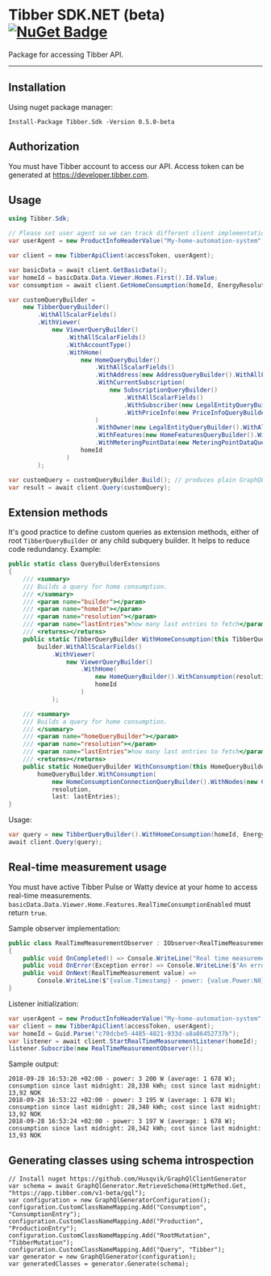 Tibber SDK.NET (beta) [![NuGet Badge](https://buildstats.info/nuget/Tibber.Sdk?includePreReleases=true)](https://www.nuget.org/packages/Tibber.Sdk)
=======================

Package for accessing Tibber API.

----------
Installation
-------------
Using nuget package manager:
```
Install-Package Tibber.Sdk -Version 0.5.0-beta
```

Authorization
-------------
You must have Tibber account to access our API. Access token can be generated at https://developer.tibber.com.

Usage
-------------
```csharp
using Tibber.Sdk;
```

```csharp
// Please set user agent so we can track different client implementations
var userAgent = new ProductInfoHeaderValue("My-home-automation-system", "1.2"); 

var client = new TibberApiClient(accessToken, userAgent);

var basicData = await client.GetBasicData();
var homeId = basicData.Data.Viewer.Homes.First().Id.Value;
var consumption = await client.GetHomeConsumption(homeId, EnergyResolution.Monthly);

var customQueryBuilder =
    new TibberQueryBuilder()
        .WithAllScalarFields()
        .WithViewer(
            new ViewerQueryBuilder()
                .WithAllScalarFields()
                .WithAccountType()
                .WithHome(
                    new HomeQueryBuilder()
                        .WithAllScalarFields()
                        .WithAddress(new AddressQueryBuilder().WithAllFields())
                        .WithCurrentSubscription(
                            new SubscriptionQueryBuilder()
                                .WithAllScalarFields()
                                .WithSubscriber(new LegalEntityQueryBuilder().WithAllFields())
                                .WithPriceInfo(new PriceInfoQueryBuilder().WithCurrent(new PriceQueryBuilder().WithAllFields()))
                        )
                        .WithOwner(new LegalEntityQueryBuilder().WithAllFields())
                        .WithFeatures(new HomeFeaturesQueryBuilder().WithAllFields())
                        .WithMeteringPointData(new MeteringPointDataQueryBuilder().WithAllFields()),
                    homeId
                )
        );

var customQuery = customQueryBuilder.Build(); // produces plain GraphQL query text
var result = await client.Query(customQuery);
```

Extension methods
-------------
It's good practice to define custom queries as extension methods, either of root `TibberQueryBuilder` or any child subquery builder. It helps to reduce code redundancy.
Example:
```csharp
public static class QueryBuilderExtensions
{
    /// <summary>
    /// Builds a query for home consumption.
    /// </summary>
    /// <param name="builder"></param>
    /// <param name="homeId"></param>
    /// <param name="resolution"></param>
    /// <param name="lastEntries">how many last entries to fetch</param>
    /// <returns></returns>
    public static TibberQueryBuilder WithHomeConsumption(this TibberQueryBuilder builder, Guid homeId, EnergyResolution resolution, int lastEntries) =>
        builder.WithAllScalarFields()
            .WithViewer(
                new ViewerQueryBuilder()
                    .WithHome(
                        new HomeQueryBuilder().WithConsumption(resolution, lastEntries),
                        homeId
                    )
            );

    /// <summary>
    /// Builds a query for home consumption.
    /// </summary>
    /// <param name="homeQueryBuilder"></param>
    /// <param name="resolution"></param>
    /// <param name="lastEntries">how many last entries to fetch</param>
    /// <returns></returns>
    public static HomeQueryBuilder WithConsumption(this HomeQueryBuilder homeQueryBuilder, EnergyResolution resolution, int lastEntries) =>
        homeQueryBuilder.WithConsumption(
            new HomeConsumptionConnectionQueryBuilder().WithNodes(new ConsumptionQueryBuilder().WithAllFields()),
            resolution,
            last: lastEntries);
}
```
Usage:
```csharp
var query = new TibberQueryBuilder().WithHomeConsumption(homeId, EnergyResolution.Monthly, 12).Build();
await client.Query(query);
```

Real-time measurement usage
-------------
You must have active Tibber Pulse or Watty device at your home to access real-time measurements. `basicData.Data.Viewer.Home.Features.RealTimeConsumptionEnabled` must return `true`.

Sample observer implementation:
```csharp
public class RealTimeMeasurementObserver : IObserver<RealTimeMeasurement>
{
    public void OnCompleted() => Console.WriteLine("Real time measurement stream has been terminated. ");
    public void OnError(Exception error) => Console.WriteLine($"An error occured: {error}");
    public void OnNext(RealTimeMeasurement value) =>
        Console.WriteLine($"{value.Timestamp} - power: {value.Power:N0} W (average: {value.AveragePower:N0} W); consumption since last midnight: {value.AccumulatedConsumption:N3} kWh; cost since last midnight: {value.AccumulatedCost:N2} {value.Currency}");
}
```

Listener initialization:
```csharp
var userAgent = new ProductInfoHeaderValue("My-home-automation-system", "1.2");
var client = new TibberApiClient(accessToken, userAgent);
var homeId = Guid.Parse("c70dcbe5-4485-4821-933d-a8a86452737b");
var listener = await client.StartRealTimeMeasurementListener(homeId);
listener.Subscribe(new RealTimeMeasurementObserver());
```

Sample output:
```
2018-09-28 16:53:20 +02:00 - power: 3 200 W (average: 1 678 W); consumption since last midnight: 28,338 kWh; cost since last midnight: 13,92 NOK
2018-09-28 16:53:22 +02:00 - power: 3 195 W (average: 1 678 W); consumption since last midnight: 28,340 kWh; cost since last midnight: 13,92 NOK
2018-09-28 16:53:24 +02:00 - power: 3 197 W (average: 1 678 W); consumption since last midnight: 28,342 kWh; cost since last midnight: 13,93 NOK
```

Generating classes using schema introspection
-------------
```
// Install nuget https://github.com/Husqvik/GraphQlClientGenerator
var schema = await GraphQlGenerator.RetrieveSchema(HttpMethod.Get, "https://app.tibber.com/v1-beta/gql");
var configuration = new GraphQlGeneratorConfiguration();
configuration.CustomClassNameMapping.Add("Consumption", "ConsumptionEntry");
configuration.CustomClassNameMapping.Add("Production", "ProductionEntry");
configuration.CustomClassNameMapping.Add("RootMutation", "TibberMutation");
configuration.CustomClassNameMapping.Add("Query", "Tibber");
var generator = new GraphQlGenerator(configuration);
var generatedClasses = generator.Generate(schema);
```
